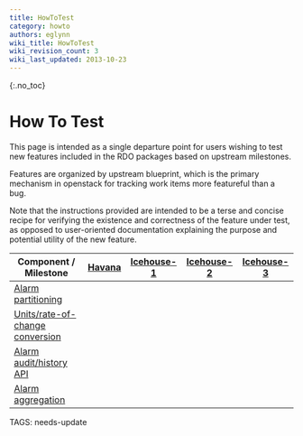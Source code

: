 ```yaml
---
title: HowToTest
category: howto
authors: eglynn
wiki_title: HowToTest
wiki_revision_count: 3
wiki_last_updated: 2013-10-23
---
```


{:.no_toc}

# How To Test

This page is intended as a single departure point for users wishing to test new features included in the RDO packages based on upstream milestones.

Features are organized by upstream blueprint, which is the primary mechanism in openstack for tracking work items more featureful than a bug.

Note that the instructions provided are intended to be a terse and concise recipe for verifying the existence and correctness of the feature under test, as opposed to user-oriented documentation explaining the purpose and potential utility of the new feature.


| Component / Milestone                                                                             | [Havana](https://launchpad.net/ceilometer/+milestone/2013.2)                             | [Icehouse-1](https://launchpad.net/ceilometer/+milestone/icehouse-1) | [Icehouse-2](https://launchpad.net/ceilometer/+milestone/icehouse-2) | [Icehouse-3](https://launchpad.net/ceilometer/+milestone/icehouse-3) |
|--------------------------------------------------------------------------------------------------|------------------------------------------------------------------------------------------|----------------------------------------------------------------------|----------------------------------------------------------------------|----------------------------------------------------------------------|
| [Alarm partitioning](/testday/tests/ceilometer/h/alarmpartitioning/)                        |                                                                                          |                                                                      |                                                                      |
| [Units/rate-of-change conversion](/testday/tests/ceilometer/h/unitsrateofchangeconversion/) |                                                                                          |                                                                      |                                                                      |
| [Alarm audit/history API](/testday/tests/ceilometer/h/alarmhistoryapi/)                     |                                                                                          |                                                                      |                                                                      |
| [Alarm aggregation](/testday/tests/ceilometer/h/alarmaggregation/)                          |                                                                                          |                                                                      |                                                                      |


TAGS: needs-update

